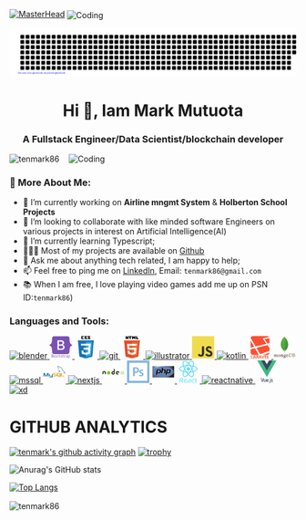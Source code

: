  [![MasterHead](https://visme.co/blog/wp-content/uploads/2020/03/animation-software-header-wide.gif)]()
 <img align="center" alt="Coding" width="400" src="![image](https://user-images.githubusercontent.com/83606182/172654679-00d0d1b6-5005-4224-a53f-927931fc6529.png)"/>
 
![gitartwork](gitartwork.svg)
<h1 align="center">Hi 👋, Iam Mark Mutuota</h1>
<h3 align="center">A Fullstack Engineer/Data Scientist/blockchain developer</h3>
<img align="right" alt="Coding" width="400" src="https://giffiles.alphacoders.com/296/2968.gif"/>

<p align="left"> <img src="https://komarev.com/ghpvc/?username=tenmark86&label=Profile%20views&color=0e75b6&style=flat" alt="tenmark86" /> </p>





### 🧐 More About Me:

- 🔭 I’m currently working on **Airline mngmt System** & **Holberton School Projects**
- 🤝 I’m looking to collaborate with like minded software Engineers on various projects in interest on Artificial Intelligence(AI)
- 🌱 I’m currently learning Typescript; 
- 👨🏻‍💻 Most of my projects are available on [Github](https://github.com/tenmark86)
- 💬 Ask me about anything tech related, I am happy to help;
- 📫 Feel free to ping me on [LinkedIn](https://www.linkedin.com/in/mark-mutuota-b70a4a94/), Email: ```tenmark86@gmail.com```
- 📚 When I am free, I love playing video games add me up on PSN ID:```tenmark86```)


<h3 align="left">Languages and Tools:</h3>
<p align="left"> <a href="https://www.blender.org/" target="_blank" rel="noreferrer"> <img src="https://download.blender.org/branding/community/blender_community_badge_white.svg" alt="blender" width="40" height="40"/> </a> <a href="https://getbootstrap.com" target="_blank" rel="noreferrer"> <img src="https://raw.githubusercontent.com/devicons/devicon/master/icons/bootstrap/bootstrap-plain-wordmark.svg" alt="bootstrap" width="40" height="40"/> </a> <a href="https://www.w3schools.com/css/" target="_blank" rel="noreferrer"> <img src="https://raw.githubusercontent.com/devicons/devicon/master/icons/css3/css3-original-wordmark.svg" alt="css3" width="40" height="40"/> </a> <a href="https://git-scm.com/" target="_blank" rel="noreferrer"> <img src="https://www.vectorlogo.zone/logos/git-scm/git-scm-icon.svg" alt="git" width="40" height="40"/> </a> <a href="https://www.w3.org/html/" target="_blank" rel="noreferrer"> <img src="https://raw.githubusercontent.com/devicons/devicon/master/icons/html5/html5-original-wordmark.svg" alt="html5" width="40" height="40"/> </a> <a href="https://www.adobe.com/in/products/illustrator.html" target="_blank" rel="noreferrer"> <img src="https://www.vectorlogo.zone/logos/adobe_illustrator/adobe_illustrator-icon.svg" alt="illustrator" width="40" height="40"/> </a> <a href="https://developer.mozilla.org/en-US/docs/Web/JavaScript" target="_blank" rel="noreferrer"> <img src="https://raw.githubusercontent.com/devicons/devicon/master/icons/javascript/javascript-original.svg" alt="javascript" width="40" height="40"/> </a> <a href="https://kotlinlang.org" target="_blank" rel="noreferrer"> <img src="https://www.vectorlogo.zone/logos/kotlinlang/kotlinlang-icon.svg" alt="kotlin" width="40" height="40"/> </a> <a href="https://laravel.com/" target="_blank" rel="noreferrer"> <img src="https://raw.githubusercontent.com/devicons/devicon/master/icons/laravel/laravel-plain-wordmark.svg" alt="laravel" width="40" height="40"/> </a> <a href="https://www.mongodb.com/" target="_blank" rel="noreferrer"> <img src="https://raw.githubusercontent.com/devicons/devicon/master/icons/mongodb/mongodb-original-wordmark.svg" alt="mongodb" width="40" height="40"/> </a> <a href="https://www.microsoft.com/en-us/sql-server" target="_blank" rel="noreferrer"> <img src="https://www.svgrepo.com/show/303229/microsoft-sql-server-logo.svg" alt="mssql" width="40" height="40"/> </a> <a href="https://www.mysql.com/" target="_blank" rel="noreferrer"> <img src="https://raw.githubusercontent.com/devicons/devicon/master/icons/mysql/mysql-original-wordmark.svg" alt="mysql" width="40" height="40"/> </a> <a href="https://nextjs.org/" target="_blank" rel="noreferrer"> <img src="https://cdn.worldvectorlogo.com/logos/nextjs-2.svg" alt="nextjs" width="40" height="40"/> </a> <a href="https://nodejs.org" target="_blank" rel="noreferrer"> <img src="https://raw.githubusercontent.com/devicons/devicon/master/icons/nodejs/nodejs-original-wordmark.svg" alt="nodejs" width="40" height="40"/> </a> <a href="https://www.photoshop.com/en" target="_blank" rel="noreferrer"> <img src="https://raw.githubusercontent.com/devicons/devicon/master/icons/photoshop/photoshop-line.svg" alt="photoshop" width="40" height="40"/> </a> <a href="https://www.php.net" target="_blank" rel="noreferrer"> <img src="https://raw.githubusercontent.com/devicons/devicon/master/icons/php/php-original.svg" alt="php" width="40" height="40"/> </a> <a href="https://reactjs.org/" target="_blank" rel="noreferrer"> <img src="https://raw.githubusercontent.com/devicons/devicon/master/icons/react/react-original-wordmark.svg" alt="react" width="40" height="40"/> </a> <a href="https://reactnative.dev/" target="_blank" rel="noreferrer"> <img src="https://reactnative.dev/img/header_logo.svg" alt="reactnative" width="40" height="40"/> </a> <a href="https://vuejs.org/" target="_blank" rel="noreferrer"> <img src="https://raw.githubusercontent.com/devicons/devicon/master/icons/vuejs/vuejs-original-wordmark.svg" alt="vuejs" width="40" height="40"/> </a> <a href="https://www.adobe.com/products/xd.html" target="_blank" rel="noreferrer"> <img src="https://cdn.worldvectorlogo.com/logos/adobe-xd.svg" alt="xd" width="40" height="40"/> </a> </p>

# GITHUB ANALYTICS
[![tenmark's github activity graph](https://activity-graph.herokuapp.com/graph?username=tenmark86&theme=react-dark)](https://github.com/tenmark86/github-readme-activity-graph)
[![trophy](https://github-profile-trophy.vercel.app/?username=ryo-ma&theme=onedark)](https://github.com/ryo-ma/github-profile-trophy)


![Anurag's GitHub stats](https://github-readme-stats.vercel.app/api?username=tenmark86&show_icons=true&theme=radical)

[![Top Langs](https://github-readme-stats.vercel.app/api/top-langs/?username=tenmark86&langs_count=8)](https://github.com/tenmark86/github-readme-stats)
<p><img align="center" src="https://github-readme-streak-stats.herokuapp.com/?user=tenmark86&" alt="tenmark86" /></p>



 

 
